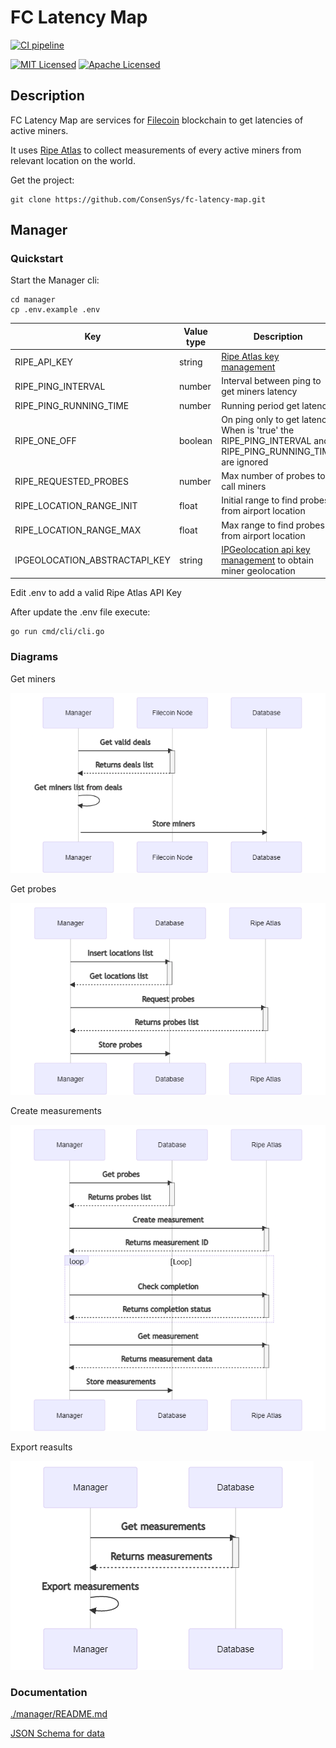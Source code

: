 # FC Latency Map

[![CI pipeline](https://github.com/ConsenSys/fc-latency-map/actions/workflows/workflow.yml/badge.svg)](https://github.com/ConsenSys/fc-latency-map/actions/workflows/workflow.yml)

[![MIT Licensed](https://img.shields.io/badge/License-MIT-brightgreen)](/LICENSE-MIT)
[![Apache Licensed](https://img.shields.io/badge/License-APACHE-brightgreen)](/LICENSE-APACHE)

## Description

FC Latency Map are services for [Filecoin](https://filecoin.io/) blockchain to get latencies of active miners.

It uses [Ripe Atlas](https://atlas.ripe.net/) to collect measurements of every active miners from relevant location on
the world.

Get the project:

```shell
git clone https://github.com/ConsenSys/fc-latency-map.git
```

## Manager

### Quickstart

Start the Manager cli:

```shell
cd manager
cp .env.example .env
```

| Key | Value type | Description |
| --- | --- | --- |
| RIPE_API_KEY| string | [Ripe Atlas key management](https://atlas.ripe.net/keys/)       |
| RIPE_PING_INTERVAL| number  | Interval between ping to get miners latency |
| RIPE_PING_RUNNING_TIME| number | Running period get latency|
| RIPE_ONE_OFF | boolean | On ping only to get latency. When is 'true' the RIPE_PING_INTERVAL and RIPE_PING_RUNNING_TIME are ignored|
| RIPE_REQUESTED_PROBES | number | Max number of probes to call miners |
| RIPE_LOCATION_RANGE_INIT | float | Initial range to find probes from airport location |
| RIPE_LOCATION_RANGE_MAX | float | Max range to find probes from airport location |
| IPGEOLOCATION_ABSTRACTAPI_KEY | string | [IPGeolocation api key management](https://app.abstractapi.com/api/ip-geolocation/tester) to obtain miner geolocation |


Edit .env to add a valid Ripe Atlas API Key

After update the .env file execute:

```shell
go run cmd/cli/cli.go
```

### Diagrams

Get miners

![get-miners](./docs/diagrams/get-miners.png)

Get probes

![get-probes](./docs/diagrams/get-probes.png)

Create measurements

![get-measurements](./docs/diagrams/get-measurements.png)

Export reasults

![export-measurements](./docs/diagrams/export-measurements.png)

### Documentation

[./manager/README.md](./manager/README.md)

[JSON Schema for data](./docs/json/schema.json)